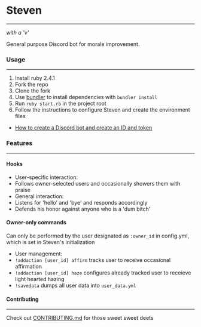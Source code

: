 # Steven
---
*with a 'v'*  

General purpose Discord bot for morale improvement.

### Usage
---
1. Install ruby 2.4.1
2. Fork the repo
3. Clone the fork
4. Use [bundler](https://bundler.io/) to install dependencies with `bundler install`
5. Run `ruby start.rb` in the project root
6. Follow the instructions to configure Steven and create the environment files
 - [How to create a Discord bot and create an ID and token](https://github.com/reactiflux/discord-irc/wiki/Creating-a-discord-bot-&-getting-a-token)

### Features
---
#### Hooks
- User-specific interaction:
 - Follows owner-selected users and occasionally showers them with praise
- General interaction:
 - Listens for 'hello' and 'bye' and responds accordingly
 - Defends his honor against anyone who is a 'dum bitch'

#### Owner-only commands
Can only be performed by the user designated as `:owner_id` in config.yml, which is set in Steven's initialization
- User management:  
 - `!addaction [user_id] affirm` tracks user to receive occasional affirmation
 - `!addaction [user_id] haze` configures already tracked user to receieve light hearted hazing
 - `!savedata` dumps all user data into `user_data.yml`  

#### Contributing
---
Check out [CONTRIBUTING.md](https://github.com/laurenball/Steven/blob/master/CONTRIBUTING.md) for those sweet sweet deets

